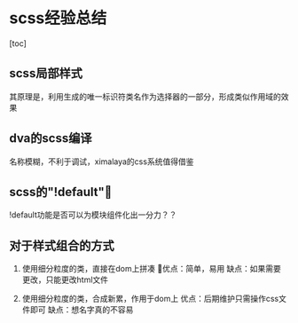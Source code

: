 # scss经验总结

[toc]


## scss局部样式

其原理是，利用生成的唯一标识符类名作为选择器的一部分，形成类似作用域的效果

## dva的scss编译

名称模糊，不利于调试，ximalaya的css系统值得借鉴

## scss的"!default"


!default功能是否可以为模块组件化出一分力？？



## 对于样式组合的方式

1. 使用细分粒度的类，直接在dom上拼凑
  优点：简单，易用
  缺点：如果需要更改，只能更改html文件

2. 使用细分粒度的类，合成新累，作用于dom上
  优点：后期维护只需操作css文件即可
  缺点：想名字真的不容易
